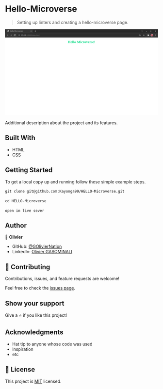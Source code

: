 # Hello-Microverse

> Setting up linters and creating a hello-microverse page.

![screenshot](photos/hello.png)

Additional description about the project and its features.

## Built With 

- HTML
- CSS

## Getting Started

To get a local copy up and running follow these simple example steps.

```
git clone git@github.com:Kayonga99/HELLO-Microverse.git

cd HELLO-Microverse

open in live sever
```





## Author

👤 **Olivier**

- GitHub: [@GOlivierNation](https://github.com/GOlivierNation)
- LinkedIn: [Olivier GASOMINALI](https://www.linkedin.com/in/olivier-gasominali-866962108/)



## 🤝 Contributing

Contributions, issues, and feature requests are welcome!

Feel free to check the [issues page](../../issues/).

## Show your support

Give a ⭐️ if you like this project!

## Acknowledgments

- Hat tip to anyone whose code was used
- Inspiration
- etc

## 📝 License

This project is [MIT](./MIT.md) licensed.
